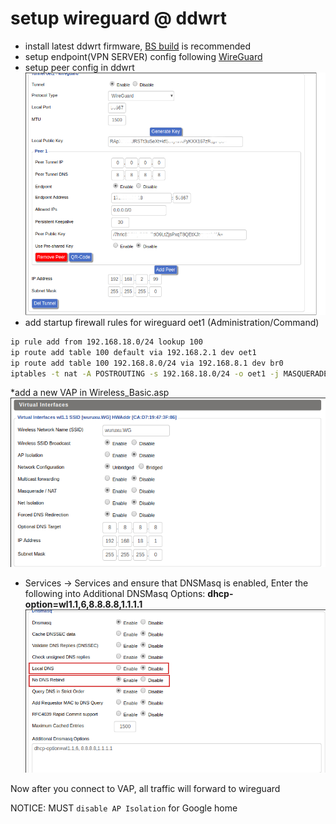 # setup wireguard @ ddwrt

* install latest ddwrt firmware, [BS build](https://download1.dd-wrt.com/dd-wrtv2/downloads/betas/2019/05-27-2019-r39866/) is recommended
* setup endpoint(VPN SERVER) config following [WireGuard](https://www.wireguard.com/)
* setup peer config in ddwrt ![SETUP/TUNNEL](images/eop-tunnel.asp.png)
* add startup firewall rules for wireguard oet1 (Administration/Command)
```bash
ip rule add from 192.168.18.0/24 lookup 100
ip route add table 100 default via 192.168.2.1 dev oet1
ip route add table 100 192.168.8.0/24 via 192.168.8.1 dev br0
iptables -t nat -A POSTROUTING -s 192.168.18.0/24 -o oet1 -j MASQUERADE
```

*add a new VAP in Wireless_Basic.asp ![VAP](images/vap.png)

* Services -> Services and ensure that DNSMasq is enabled, Enter the following into Additional DNSMasq Options: **dhcp-option=wl1.1,6,8.8.8.8,1.1.1.1** ![DNSMASQ](images/dnsmasq.png)

Now after you connect to VAP, all traffic will forward to wireguard

NOTICE: MUST `disable AP Isolation` for Google home 
